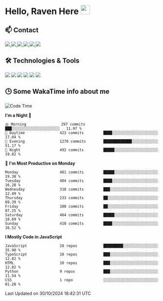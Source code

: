 # Hello, Raven Here <img src="https://raw.githubusercontent.com/MartinHeinz/MartinHeinz/master/wave.gif" width="30px">

<!--
Here are some ideas to get you started:

- 🔭 I’m currently working on ...
- 🌱 I’m currently learning ...
- 👯 I’m looking to collaborate on ...
- 🤔 I’m looking for help with ...
- 💬 Ask me about ...
- 📫 How to reach me: ...
- 😄 Pronouns: ...
- ⚡ Fun fact: ...
-->


## 📫 Contact

<p>
 <a href="https://RaveHunter05.github.io">
  <img src="https://img.shields.io/badge/ravehunter05-%23206A5D.svg?&style=for-the-badge&logo=jquery&logoColor=white" />
 </a>

 <a href="https://www.linkedin.com/in/paul-sotelo-rocha-68733687/">
  <img src="https://img.shields.io/badge/connect-%230077B5.svg?&style=for-the-badge&logo=linkedin&logoColor=white" />
 </a>

 <a href="https://join.skype.com/invite/viy3VgZfhRKv">
  <img src="https://img.shields.io/badge/chat-%2300AFF0.svg?&style=for-the-badge&logo=skype&logoColor=white" />
 </a>

 <a href="mailto:paulsotelo97@gmail.com">
  <img src="https://img.shields.io/badge/email-%23C14438.svg?&style=for-the-badge&logo=Gmail&logoColor=white" />
 </a>

 <a href="https://wa.me/50577312543">
  <img src="https://img.shields.io/badge/Whatsapp-%2300BFA5.svg?&style=for-the-badge&logo=Whatsapp&logoColor=white" />
 </a>
  
   <a href="https://telegram.me/RaveHunter05">
  <img src="https://img.shields.io/badge/Telegram-%23206A5D.svg?&style=for-the-badge&logo=Telegram&logoColor=white" />
 </a>
</p>

## 🛠️ Technologies & Tools

<p>

![](https://img.shields.io/badge/Linux-FCC624?style=for-the-badge&logo=linux&logoColor=black)
![](https://img.shields.io/badge/python-3670A0?style=for-the-badge&logo=python&logoColor=ffdd54)
![](https://img.shields.io/badge/Code-JavaScript-informational?style=flat&logo=javascript&VdlogoColor=white&color=2bbc8a)
![](https://img.shields.io/badge/Code-React-informational?style=flat&logo=react&VdlogoColor=white&color=2bbc8a)
![](https://img.shields.io/badge/Code-Node.js-informational?style=flat&logo=node.js&VdlogoColor=white&color=2bbc8a)
![](https://img.shields.io/badge/Tools-Docker-informational?style=flat&logo=docker&VdlogoColor=white&color=2bbc8a)

</p>

## 🕒 Some WakaTime info about me

<!--START_SECTION:waka-->
![Code Time](http://img.shields.io/badge/Code%20Time-939%20hrs%2032%20mins-blue)

**I'm a Night 🦉** 

```text
🌞 Morning                297 commits         ███░░░░░░░░░░░░░░░░░░░░░░   11.97 % 
🌆 Daytime                423 commits         ████░░░░░░░░░░░░░░░░░░░░░   17.04 % 
🌃 Evening                1270 commits        █████████████░░░░░░░░░░░░   51.17 % 
🌙 Night                  492 commits         █████░░░░░░░░░░░░░░░░░░░░   19.82 % 
```
📅 **I'm Most Productive on Monday** 

```text
Monday                   481 commits         █████░░░░░░░░░░░░░░░░░░░░   19.38 % 
Tuesday                  404 commits         ████░░░░░░░░░░░░░░░░░░░░░   16.28 % 
Wednesday                310 commits         ███░░░░░░░░░░░░░░░░░░░░░░   12.49 % 
Thursday                 233 commits         ██░░░░░░░░░░░░░░░░░░░░░░░   09.39 % 
Friday                   180 commits         ██░░░░░░░░░░░░░░░░░░░░░░░   07.25 % 
Saturday                 464 commits         █████░░░░░░░░░░░░░░░░░░░░   18.69 % 
Sunday                   410 commits         ████░░░░░░░░░░░░░░░░░░░░░   16.52 % 
```

**I Mostly Code in JavaScript** 

```text
JavaScript               28 repos            █████████░░░░░░░░░░░░░░░░   35.90 % 
TypeScript               10 repos            ███░░░░░░░░░░░░░░░░░░░░░░   12.82 % 
HTML                     10 repos            ███░░░░░░░░░░░░░░░░░░░░░░   12.82 % 
Python                   9 repos             ███░░░░░░░░░░░░░░░░░░░░░░   11.54 % 
CSS                      1 repo              ░░░░░░░░░░░░░░░░░░░░░░░░░   01.28 % 
```




 Last Updated on 30/10/2024 18:42:31 UTC
<!--END_SECTION:waka-->
